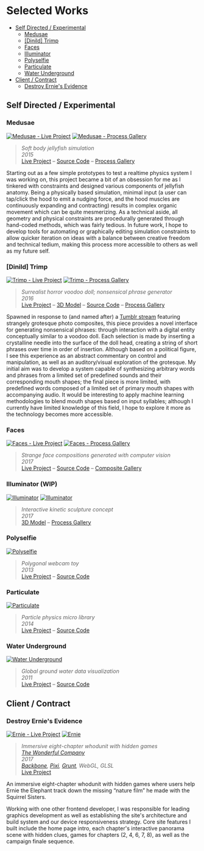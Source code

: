 # Selected Works

- [Self Directed / Experimental](#self-directed--experimental)
    - [Medusae](#medusae)
    - [[Dinild] Trimp](#dinild-trimp)
    - [Faces](#faces)
    - [Illuminator](#illuminator)
    - [Polyselfie](#polyselfie)
    - [Particulate](#particulate)
    - [Water Underground](#water-underground)
- [Client / Contract](#client--contract)
    - [Destroy Ernie's Evidence](#destroy-ernies-evidence)



## Self Directed / Experimental



### Medusae

[![Medusae - Live Project](./images/medusae.png)](https://jayweeks.com/medusae/)
[![Medusae - Process Gallery](./images/medusae-thumbs.png)](https://www.flickr.com/photos/jpweeks/albums/72157646887502644)

> _Soft body jellyfish simulation_  
> _2015_  
> [Live Project](https://jayweeks.com/medusae/) – [Source Code](https://github.com/jpweeks/particulate-medusae/) – [Process Gallery](https://www.flickr.com/photos/jpweeks/albums/72157646887502644)

Starting out as a few simple prototypes to test a realtime physics system I was working on, this project became a bit of an obsession for me as I tinkered with constraints and designed various components of jellyfish anatomy. Being a physically based simulation, minimal input (a user can tap/click the hood to emit a nudging force, and the hood muscles are continuously expanding and contracting) results in complex organic movement which can be quite mesmerizing. As a technical aside, all geometry and physical constraints are procedurally generated through hand-coded methods, which was fairly tedious. In future work, I hope to develop tools for automating or graphically editing simulation constraints to allow quicker iteration on ideas with a balance between creative freedom and technical tedium, making this process more accessible to others as well as my future self.



### [Dinild] Trimp

[![Trimp - Live Project](./images/trimp.png)](https://jayweeks.com/trimp/)
[![Trimp - Process Gallery](./images/trimp-thumbs.png)](https://www.flickr.com/photos/jpweeks/albums/72157675071532004)

> _Surrealist horror voodoo doll; nonsensical phrase generator_  
> _2016_  
> [Live Project](https://jayweeks.com/trimp/) – [3D Model](https://sketchfab.com/models/c4f36edae1034348bc8c22eb8837cca4) – [Source Code](https://github.com/jpweeks/dinild-trimp/) – [Process Gallery](https://www.flickr.com/photos/jpweeks/albums/72157675071532004)

Spawned in response to (and named after) a [Tumblr stream](http://dinild.tumblr.com) featuring strangely grotesque photo composites, this piece provides a novel interface for generating nonsensical phrases: through interaction with a digital entity conceptually similar to a voodoo doll. Each selection is made by inserting a crystalline needle into the surface of the doll head, creating a string of short phrases over time in order of insertion. Although based on a political figure, I see this experience as an abstract commentary on control and manipulation, as well as an  auditory/visual exploration of the grotesque. My initial aim was to develop a system capable of synthesizing arbitrary words and phrases from a limited set of predefined sounds and their corresponding mouth shapes; the final piece is more limited, with predefined words composed of a limited set of primary mouth shapes with accompanying audio. It would be interesting to apply machine learning methodologies to blend mouth shapes based on input syllables; although I currently have limited knowledge of this field, I hope to explore it more as the technology becomes more accessible.  



### Faces

[![Faces - Live Project](./images/faces.png)](https://jayweeks.com/faces/)
[![Faces - Process Gallery](./images/faces-thumbs.png)](https://www.flickr.com/photos/jpweeks/albums/72157685408940515)

> _Strange face compositions generated with computer vision_  
> _2017_  
> [Live Project](https://jayweeks.com/faces/) – [Source Code](https://github.com/jpweeks/faces) – [Composite Gallery](https://www.flickr.com/photos/jpweeks/albums/72157685408940515)



### Illuminator (WIP)

[![Illuminator](./images/illuminator.png)](https://sketchfab.com/models/87c1fd50cf054247a89fbc2932e770c2)
[![Illuminator](./images/illuminator-thumbs.png)](https://www.flickr.com/photos/jpweeks/albums/72157678782827834)

> _Interactive kinetic sculpture concept_  
> _2017_  
> [3D Model](https://sketchfab.com/models/87c1fd50cf054247a89fbc2932e770c2) – [Process Gallery](https://www.flickr.com/photos/jpweeks/albums/72157678782827834)



### Polyselfie

[![Polyselfie](./images/polyselfie.png)](https://jayweeks.com/polyselfie/)

> _Polygonal webcam toy_  
> _2013_  
> [Live Project](https://jayweeks.com/polyselfie/) – [Source Code](https://github.com/jpweeks/polyselfie/)



### Particulate

[![Particulate](./images/particulate.png)](https://particulatejs.org)

> _Particle physics micro library_  
> _2014_  
> [Live Project](https://particulatejs.org) – [Source Code](https://github.com/jpweeks/particulate-js/)



### Water Underground

[![Water Underground](./images/water-underground.png)](https://jayweeks.com/water-underground/)

> _Global ground water data visualization_  
> _2011_  
> [Live Project](https://jayweeks.com/water-underground/) – [Source Code](https://github.com/jpweeks/water-underground/)



## Client / Contract



### Destroy Ernie's Evidence

[![Ernie - Live Project](./images/ernie.png)](http://helpernie.com)
[![Ernie](./images/ernie-thumbs.png)](http://helpernie.com)

> _Immersive eight-chapter whodunit with hidden games_  
> _[The Wonderful Company](https://www.wonderful.com)_  
> _2017_  
> _[Backbone][backbone-url], [Pixi][pixi-url], [Grunt][grunt-url], WebGL, GLSL_  
> [Live Project](http://helpernie.com)  

An immersive eight-chapter whodunit with hidden games where users help Ernie the Elephant track down the missing “nature film” he made with the Squirrel Sisters.

Working with one other frontend developer, I was responsible for leading graphics development as well as establishing the site's architecture and build system and our device responsiveness strategy. Core site features I built include the home page intro, each chapter's interactive panorama scene with hidden clues, games for chapters (2, 4, 6, 7, 8), as well as the campaign finale sequence.



[backbone-url]: http://backbonejs.org
[pixi-url]: http://www.pixijs.com
[grunt-url]: https://gruntjs.com
